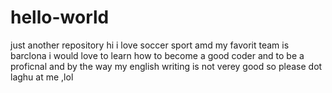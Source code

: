 # hello-world
just another repository
hi i love soccer sport amd my favorit team is barclona 
i would love to learn how to become a good coder and to be a proficnal 
and by the way my english writing is not verey good so please dot laghu at me ,lol
